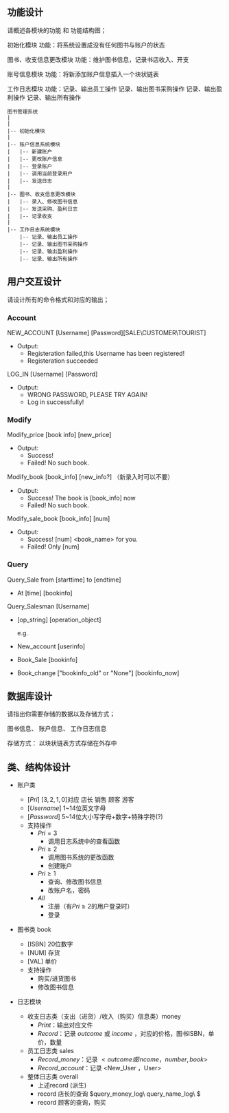 ## 功能设计

请概述各模块的功能 和 功能结构图；

初始化模块
功能：将系统设置成没有任何图书与账户的状态

图书、收支信息更改模块
功能：维护图书信息，记录书店收入、开支

账号信息模块
功能：将新添加账户信息插入一个块状链表

工作日志模块
功能：记录、输出员工操作
    记录、输出图书采购操作
    记录、输出盈利操作
    记录、输出所有操作


``````
图书管理系统
|
|
|-- 初始化模块 
|
|-- 账户信息系统模块
|   |-- 新建账户
|   |-- 更改账户信息
|   |-- 登录账户
|   |-- 调用当前登录用户
|   |-- 发送日志
|
|-- 图书、收支信息更改模块
|   |-- 录入、修改图书信息
|   |-- 发送采购、盈利日志
|   |-- 记录收支
|
|-- 工作日志系统模块
    |-- 记录、输出员工操作
    |-- 记录、输出图书采购操作
    |-- 记录、输出盈利操作
    |-- 记录、输出所有操作
``````

## 用户交互设计

请设计所有的命令格式和对应的输出；

### Account
NEW_ACCOUNT [Username] [Password][SALE\CUSTOMER\TOURIST]
- Output:
  - Registeration failed,this Username has been registered!
  - Registeration succeeded

LOG_IN [Username] [Password]
- Output:
  - WRONG PASSWORD, PLEASE TRY AGAIN!
  - Log in successfully!
### Modify
Modify_price [book info] [new_price]
- Output:
  - Success! 
  - Failed! No such book.

Modify_book [book_info] [new_info?] （新录入时可以不要）
- Output:
  - Success! The book is [book_info] now
  - Failed! No such book.

Modify_sale_book [book_info] [num] 
- Output:
  - Success! [num] <book_name> for you.
  - Failed! Only [num]

### Query
Query_Sale from [starttime] to [endtime]

- At [time] [bookinfo]

Query_Salesman [Username]

 - [op_string] [operation_object]

    e.g.
- New_account [userinfo]
- Book_Sale [bookinfo]
- Book_change ["bookinfo_old" or "None"] [bookinfo_now]

## 数据库设计

请指出你需要存储的数据以及存储方式；

图书信息、
账户信息、
工作日志信息

存储方式：
以块状链表方式存储在外存中

## 类、结构体设计
- 账户类
  - $[Pri] \ [3,2,1,0]$对应 店长 销售 顾客 游客
  - $[Username]$ 1~14位英文字母
  - $[Password]$ 5~14位大小写字母+数字+特殊字符(?)
  - 支持操作
      - $Pri = 3$
        - 调用日志系统中的查看函数
      - $Pri \geq 2$
        - 调用图书系统的更改函数
        - 创建账户
      - $Pri \geq 1$
        - 查询、修改图书信息
        - 改账户名，密码
      - $All$
        - 注册（有$Pri\geq2$的用户登录时）
        - 登录

- 图书类 book
  - [ISBN] 20位数字
  - [NUM] 存货
  - [VAL] 单价
  - 支持操作
    - 购买/进货图书
    - 修改图书信息
- 日志模块
  - 收支日志类（支出（进货）/收入（购买）信息类）money
    - $Print$：输出对应文件
    - $Record$：记录 $outcome$ 或 $income$ ，对应的价格，图书ISBN，单价，数量
  - 员工日志类 sales
    - $Record\_money$：记录 $<outcome 或 income ，number, book>$
    - $Record\_account$：记录 <New_User ，User>
  - 整体日志类 overall
    - 上述record (派生)
    - record 店长的查询 $query\_money\_log\ query\_name\_log\ $
    - record 顾客的查询，购买
<!--
- 登录账户：若优先级不为0， 将[$Username$]压入登录栈中
- 调用当前登录用户：返回登录栈顶
-->

